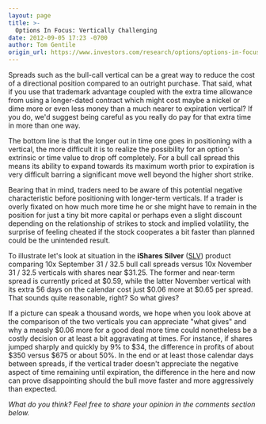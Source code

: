 ```yaml
---
layout: page
title: >-
  Options In Focus: Vertically Challenging
date: 2012-09-05 17:23 -0700
author: Tom Gentile
origin_url: https://www.investors.com/research/options/options-in-focus-vertically-challenging/
---
```






Spreads such as the bull-call vertical can be a great way to reduce the cost of a directional position compared to an outright purchase. That said, what if you use that trademark advantage coupled with the extra time allowance from using a longer-dated contract which might cost maybe a nickel or dime more or even less money than a much nearer to expiration vertical? If you do, we'd suggest being careful as you really do pay for that extra time in more than one way.

  

The bottom line is that the longer out in time one goes in positioning with a vertical, the more difficult it is to realize the possibility for an option's extrinsic or time value to drop off completely. For a bull call spread this means its ability to expand towards its maximum worth prior to expiration is very difficult barring a significant move well beyond the higher short strike.

  

Bearing that in mind, traders need to be aware of this potential negative characteristic before positioning with longer-term verticals. If a trader is overly fixated on how much more time he or she might have to remain in the position for just a tiny bit more capital or perhaps even a slight discount depending on the relationship of strikes to stock and implied volatility, the surprise of feeling cheated if the stock cooperates a bit faster than planned could be the unintended result.

  

  

To illustrate let's look at situation in the **iShares Silver**  ([SLV](https://research.investors.com/quote.aspx?symbol=SLV)) product comparing 10x September 31 / 32.5 bull call spreads versus 10x November 31 / 32.5 verticals with shares near $31.25. The former and near-term spread is currently priced at $0.59, while the latter November vertical with its extra 56 days on the calendar cost just $0.06 more at $0.65 per spread. That sounds quite reasonable, right? So what gives?

  

If a picture can speak a thousand words, we hope when you look above at the comparison of the two verticals you can appreciate "what gives" and why a measly $0.06 more for a good deal more time could nonetheless be a costly decision or at least a bit aggravating at times. For instance, if shares jumped sharply and quickly by 9% to $34, the difference in profits of about $350 versus $675 or about 50%. In the end or at least those calendar days between spreads, if the vertical trader doesn't appreciate the negative aspect of time remaining until expiration, the difference in the here and now can prove disappointing should the bull move faster and more aggressively than expected.

  

*What do you think? Feel free to share your opinion in the comments section below.*




